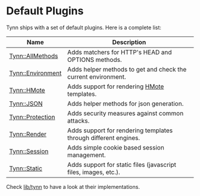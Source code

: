 # Default Plugins

Tynn ships with a set of default plugins. Here is a complete list:

| Name                               | Description
| ---------------------------------- | --------------------------------------------------------------------
| [Tynn::AllMethods][t-all_methods]  | Adds matchers for HTTP's HEAD and OPTIONS methods.
| [Tynn::Environment][t-environment] | Adds helper methods to get and check the current environment.
| [Tynn::HMote][t-hmote]             | Adds support for rendering [HMote][hmote] templates.
| [Tynn::JSON][t-json]               | Adds helper methods for json generation.
| [Tynn::Protection][t-protection]   | Adds security measures against common attacks.
| [Tynn::Render][t-render]           | Adds support for rendering templates through different engines.
| [Tynn::Session][t-session]         | Adds simple cookie based session management.
| [Tynn::Static][t-static]           | Adds support for static files (javascript files, images, etc.).

Check [lib/tynn](https://github.com/frodsan/tynn/tree/master/lib/tynn)
to have a look at their implementations.

[hmote]: https://github.com/harmoni/hmote

[t-all_methods]: /api/Tynn-AllMethods.html
[t-environment]: /api/Tynn-Environment.html
[t-hmote]: /api/Tynn-HMote.html
[t-json]: /api/Tynn-JSON.html
[t-protection]: /api/Tynn-Protection.html
[t-render]: /api/Tynn-Render.html
[t-session]: /api/Tynn-Session.html
[t-static]: /api/Tynn-Static.html
